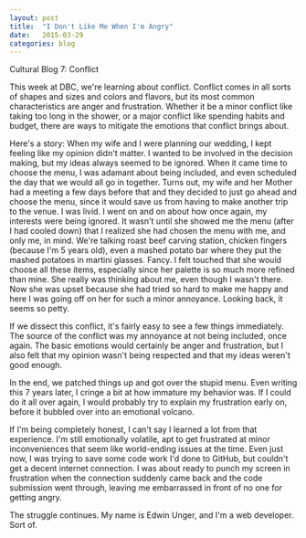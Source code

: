 ```yaml
---
layout: post
title:  "I Don't Like Me When I'm Angry"
date:   2015-03-29
categories: blog
---
```


Cultural Blog 7: Conflict

This week at DBC, we're learning about conflict. Conflict comes in all sorts of shapes and sizes and colors and flavors, but its most common characteristics are anger and frustration. Whether it be a minor conflict like taking too long in the shower, or a major conflict like spending habits and budget, there are ways to mitigate the emotions that conflict brings about.

Here's a story: When my wife and I were planning our wedding, I kept feeling like my opinion didn't matter. I wanted to be involved in the decision making, but my ideas always seemed to be ignored. When it came time to choose the menu, I was adamant about being included, and even scheduled the day that we would all go in together. Turns out, my wife and her Mother had a meeting a few days before that and they decided to just go ahead and choose the menu, since it would save us from having to make another trip to the venue. I was livid. I went on and on about how once again, my interests were being ignored. It wasn't until she showed me the menu (after I had cooled down) that I realized she had chosen the menu with me, and only me, in mind. We're talking roast beef carving station, chicken fingers (because I'm 5 years old), even a mashed potato bar where they put the mashed potatoes in martini glasses. Fancy. I felt touched that she would choose all these items, especially since her palette is so much more refined than mine. She really was thinking about me, even though I wasn't there. Now she was upset because she had tried so hard to make me happy and here I was going off on her for such a minor annoyance. Looking back, it seems so petty.

If we dissect this conflict, it's fairly easy to see a few things immediately. The source of the conflict was my annoyance at not being included, once again. The basic emotions would certainly be anger and frustration, but I also felt that my opinion wasn't being respected and that my ideas weren't good enough.

In the end, we patched things up and got over the stupid menu. Even writing this 7 years later, I cringe a bit at how immature my behavior was. If I could do it all over again, I would probably try to explain my frustration early on, before it bubbled over into an emotional volcano.

If I'm being completely honest, I can't say I learned a lot from that experience. I'm still emotionally volatile, apt to get frustrated at minor inconveniences that seem like world-ending issues at the time. Even just now, I was trying to save some code work I'd done to GitHub, but couldn't get a decent internet connection. I was about ready to punch my screen in frustration when the connection suddenly came back and the code submission went through, leaving me embarrassed in front of no one for getting angry.

The struggle continues. My name is Edwin Unger, and I'm a web developer. Sort of.
